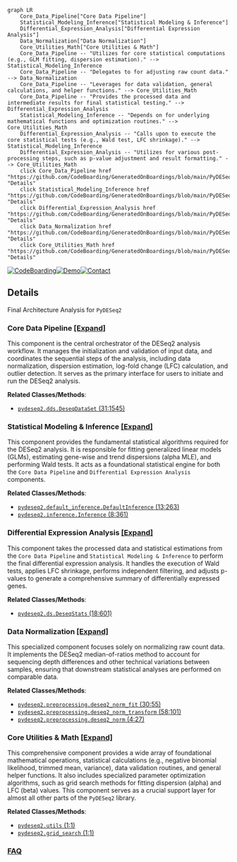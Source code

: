 ```mermaid
graph LR
    Core_Data_Pipeline["Core Data Pipeline"]
    Statistical_Modeling_Inference["Statistical Modeling & Inference"]
    Differential_Expression_Analysis["Differential Expression Analysis"]
    Data_Normalization["Data Normalization"]
    Core_Utilities_Math["Core Utilities & Math"]
    Core_Data_Pipeline -- "Utilizes for core statistical computations (e.g., GLM fitting, dispersion estimation)." --> Statistical_Modeling_Inference
    Core_Data_Pipeline -- "Delegates to for adjusting raw count data." --> Data_Normalization
    Core_Data_Pipeline -- "Leverages for data validation, general calculations, and helper functions." --> Core_Utilities_Math
    Core_Data_Pipeline -- "Provides the processed data and intermediate results for final statistical testing." --> Differential_Expression_Analysis
    Statistical_Modeling_Inference -- "Depends on for underlying mathematical functions and optimization routines." --> Core_Utilities_Math
    Differential_Expression_Analysis -- "Calls upon to execute the core statistical tests (e.g., Wald test, LFC shrinkage)." --> Statistical_Modeling_Inference
    Differential_Expression_Analysis -- "Utilizes for various post-processing steps, such as p-value adjustment and result formatting." --> Core_Utilities_Math
    click Core_Data_Pipeline href "https://github.com/CodeBoarding/GeneratedOnBoardings/blob/main/PyDESeq2/Core_Data_Pipeline.md" "Details"
    click Statistical_Modeling_Inference href "https://github.com/CodeBoarding/GeneratedOnBoardings/blob/main/PyDESeq2/Statistical_Modeling_Inference.md" "Details"
    click Differential_Expression_Analysis href "https://github.com/CodeBoarding/GeneratedOnBoardings/blob/main/PyDESeq2/Differential_Expression_Analysis.md" "Details"
    click Data_Normalization href "https://github.com/CodeBoarding/GeneratedOnBoardings/blob/main/PyDESeq2/Data_Normalization.md" "Details"
    click Core_Utilities_Math href "https://github.com/CodeBoarding/GeneratedOnBoardings/blob/main/PyDESeq2/Core_Utilities_Math.md" "Details"
```

[![CodeBoarding](https://img.shields.io/badge/Generated%20by-CodeBoarding-9cf?style=flat-square)](https://github.com/CodeBoarding/CodeBoarding)[![Demo](https://img.shields.io/badge/Try%20our-Demo-blue?style=flat-square)](https://www.codeboarding.org/demo)[![Contact](https://img.shields.io/badge/Contact%20us%20-%20contact@codeboarding.org-lightgrey?style=flat-square)](mailto:contact@codeboarding.org)

## Details

Final Architecture Analysis for `PyDESeq2`

### Core Data Pipeline [[Expand]](./Core_Data_Pipeline.md)
This component is the central orchestrator of the DESeq2 analysis workflow. It manages the initialization and validation of input data, and coordinates the sequential steps of the analysis, including data normalization, dispersion estimation, log-fold change (LFC) calculation, and outlier detection. It serves as the primary interface for users to initiate and run the DESeq2 analysis.


**Related Classes/Methods**:

- <a href="https://github.com/owkin/PyDESeq2/pydeseq2/dds.py#L31-L1545" target="_blank" rel="noopener noreferrer">`pydeseq2.dds.DeseqDataSet` (31:1545)</a>


### Statistical Modeling & Inference [[Expand]](./Statistical_Modeling_Inference.md)
This component provides the fundamental statistical algorithms required for the DESeq2 analysis. It is responsible for fitting generalized linear models (GLMs), estimating gene-wise and trend dispersions (alpha MLE), and performing Wald tests. It acts as a foundational statistical engine for both the `Core Data Pipeline` and `Differential Expression Analysis` components.


**Related Classes/Methods**:

- <a href="https://github.com/owkin/PyDESeq2/pydeseq2/default_inference.py#L13-L263" target="_blank" rel="noopener noreferrer">`pydeseq2.default_inference.DefaultInference` (13:263)</a>
- <a href="https://github.com/owkin/PyDESeq2/pydeseq2/inference.py#L8-L361" target="_blank" rel="noopener noreferrer">`pydeseq2.inference.Inference` (8:361)</a>


### Differential Expression Analysis [[Expand]](./Differential_Expression_Analysis.md)
This component takes the processed data and statistical estimations from the `Core Data Pipeline` and `Statistical Modeling & Inference` to perform the final differential expression analysis. It handles the execution of Wald tests, applies LFC shrinkage, performs independent filtering, and adjusts p-values to generate a comprehensive summary of differentially expressed genes.


**Related Classes/Methods**:

- <a href="https://github.com/owkin/PyDESeq2/pydeseq2/ds.py#L18-L601" target="_blank" rel="noopener noreferrer">`pydeseq2.ds.DeseqStats` (18:601)</a>


### Data Normalization [[Expand]](./Data_Normalization.md)
This specialized component focuses solely on normalizing raw count data. It implements the DESeq2 median-of-ratios method to account for sequencing depth differences and other technical variations between samples, ensuring that downstream statistical analyses are performed on comparable data.


**Related Classes/Methods**:

- <a href="https://github.com/owkin/PyDESeq2/pydeseq2/preprocessing.py#L30-L55" target="_blank" rel="noopener noreferrer">`pydeseq2.preprocessing.deseq2_norm_fit` (30:55)</a>
- <a href="https://github.com/owkin/PyDESeq2/pydeseq2/preprocessing.py#L58-L101" target="_blank" rel="noopener noreferrer">`pydeseq2.preprocessing.deseq2_norm_transform` (58:101)</a>
- <a href="https://github.com/owkin/PyDESeq2/pydeseq2/preprocessing.py#L4-L27" target="_blank" rel="noopener noreferrer">`pydeseq2.preprocessing.deseq2_norm` (4:27)</a>


### Core Utilities & Math [[Expand]](./Core_Utilities_Math.md)
This comprehensive component provides a wide array of foundational mathematical operations, statistical calculations (e.g., negative binomial likelihood, trimmed mean, variance), data validation routines, and general helper functions. It also includes specialized parameter optimization algorithms, such as grid search methods for fitting dispersion (alpha) and LFC (beta) values. This component serves as a crucial support layer for almost all other parts of the `PyDESeq2` library.


**Related Classes/Methods**:

- <a href="https://github.com/owkin/PyDESeq2/pydeseq2/utils.py#L1-L1" target="_blank" rel="noopener noreferrer">`pydeseq2.utils` (1:1)</a>
- <a href="https://github.com/owkin/PyDESeq2/pydeseq2/grid_search.py#L1-L1" target="_blank" rel="noopener noreferrer">`pydeseq2.grid_search` (1:1)</a>




### [FAQ](https://github.com/CodeBoarding/GeneratedOnBoardings/tree/main?tab=readme-ov-file#faq)